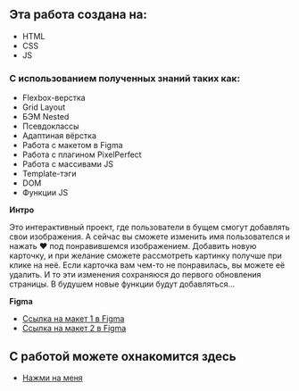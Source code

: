 ## Эта работа создана на:
* HTML
* CSS
* JS

### С использованием полученных знаний таких как:
* Flexbox-верстка
* Grid Layout
* БЭМ Nested
* Псевдоклассы
* Адаптиная вёрстка
* Работа с макетом в Figma
* Работа с плагином PixelPerfect
* Работа с массивами JS
* Template-тэги
* DOM
* Функции JS

**Интро**

Это интерактивный проект, где пользователи в бущем смогут добавлять свои изображения.
А сейчас вы сможете изменить имя пользователся и нажать ♥ под понравившемся изображением. 
Добавить новую карточку, и при желание сможете рассмотреть картинку получше при клике на неё.
Если карточка вам чем-то не понравилась, вы можете её удалить.
И то эти изменения сохраняюся до первого обновления страницы.
В будушем новые функции будут добавляться...

**Figma**

* [Ссылка на макет 1 в Figma](https://www.figma.com/file/StZjf8HnoeLdiXS7dYrLAh/JavaScript.-Sprint-4)
* [Ссылка на макет 2 в Figma](https://www.figma.com/file/bjyvbKKJN2naO0ucURl2Z0/JavaScript.-Sprint-5)


## С работой можете охнакомится здесь

* [Нажми на меня](https://0r8-9dzcl.github.io/mesto-ts/)
